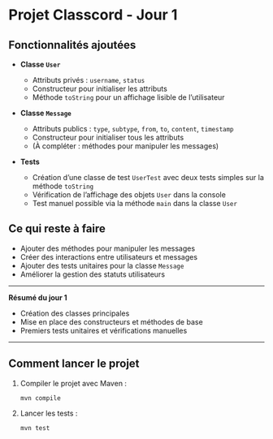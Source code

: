 # Projet Classcord - Jour 1

## Fonctionnalités ajoutées

- **Classe `User`**

  - Attributs privés : `username`, `status`
  - Constructeur pour initialiser les attributs
  - Méthode `toString` pour un affichage lisible de l’utilisateur

- **Classe `Message`**

  - Attributs publics : `type`, `subtype`, `from`, `to`, `content`, `timestamp`
  - Constructeur pour initialiser tous les attributs
  - (À compléter : méthodes pour manipuler les messages)

- **Tests**
  - Création d’une classe de test `UserTest` avec deux tests simples sur la méthode `toString`
  - Vérification de l’affichage des objets `User` dans la console
  - Test manuel possible via la méthode `main` dans la classe `User`

## Ce qui reste à faire

- Ajouter des méthodes pour manipuler les messages
- Créer des interactions entre utilisateurs et messages
- Ajouter des tests unitaires pour la classe `Message`
- Améliorer la gestion des statuts utilisateurs

---

**Résumé du jour 1**

- Création des classes principales
- Mise en place des constructeurs et méthodes de base
- Premiers tests unitaires et vérifications manuelles

---

## Comment lancer le projet

1. Compiler le projet avec Maven :
   ```
   mvn compile
   ```
2. Lancer les tests :
   ```
   mvn test
   ```
